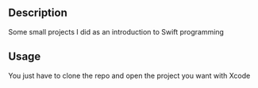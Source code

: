 ## Description

Some small projects I did as an introduction to Swift programming

## Usage

You just have to clone the repo and open the project you want with Xcode
